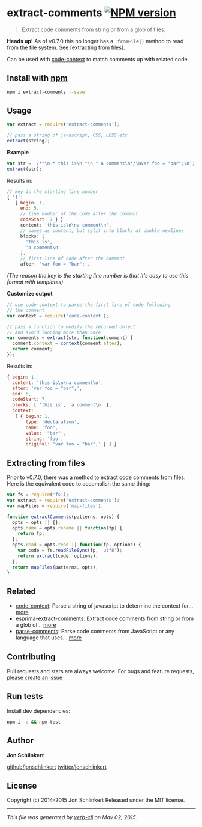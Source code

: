 # extract-comments [![NPM version](https://badge.fury.io/js/extract-comments.svg)](http://badge.fury.io/js/extract-comments)

> Extract code comments from string or from a glob of files.

**Heads up!** As of v0.7.0 this no longer has a `.fromFile()` method to read from the file system. See [extracting from files].

Can be used with [code-context](https://github.com/jonschlinkert/code-context) to match comments up with related code.

## Install with [npm](npmjs.org)

```bash
npm i extract-comments --save
```

## Usage

```js
var extract = require('extract-comments');

// pass a string of javascript, CSS, LESS etc
extract(string);
```

**Example**

```js
var str = '/**\n * this is\n *\n * a comment\n*/\nvar foo = "bar";\n';
extract(str);
```

Results in:

```js
// key is the starting line number
{ '1':
   { begin: 1,
     end: 5,
     // line number of the code after the comment
     codeStart: 7 } }
     content: 'this is\n\na comment\n',
     // sames as content, but split into blocks at double newlines
     blocks: [
       'this is',
       'a comment\n'
     ],
     // first line of code after the comment
     after: 'var foo = "bar";',
```

_(The reason the key is the starting line number is that it's easy to use this format with templates)_

**Customize output**

```js
// use code-context to parse the first line of code following
// the comment
var context = require('code-context');

// pass a function to modify the returned object
// and avoid looping more than once
var comments = extract(str, function(comment) {
  comment.context = context(comment.after);
  return comment;
});
```
Results in:

```js
{ begin: 1,
  content: 'this is\n\na comment\n',
  after: 'var foo = "bar";',
  end: 5,
  codeStart: 7,
  blocks: [ 'this is', 'a comment\n' ],
  context:
   [ { begin: 1,
       type: 'declaration',
       name: 'foo',
       value: '"bar"',
       string: 'foo',
       original: 'var foo = "bar";' } ] }
```

## Extracting from files

Prior to v0.7.0, there was a method to extract code comments from files. Here is the equivalent code to accomplish the same thing:

```js
var fs = require('fs');
var extract = require('extract-comments');
var mapFiles = require('map-files');

function extractComments(patterns, opts) {
  opts = opts || {};
  opts.name = opts.rename || function(fp) {
    return fp;
  };
  opts.read = opts.read || function(fp, options) {
    var code = fs.readFileSync(fp, 'utf8');
    return extract(code, options);
  };
  return mapFiles(patterns, opts);
}
```

## Related

* [code-context](https://github.com/jonschlinkert/code-context): Parse a string of javascript to determine the context for… [more](https://github.com/jonschlinkert/code-context)
* [esprima-extract-comments](https://github.com/jonschlinkert/esprima-extract-comments): Extract code comments from string or from a glob of… [more](https://github.com/jonschlinkert/esprima-extract-comments)
* [parse-comments](https://github.com/jonschlinkert/parse-comments): Parse code comments from JavaScript or any language that uses… [more](https://github.com/jonschlinkert/parse-comments)

## Contributing

Pull requests and stars are always welcome. For bugs and feature requests, [please create an issue](https://github.com/jonschlinkert/extract-comments/issues)

## Run tests

Install dev dependencies:

```bash
npm i -d && npm test
```

## Author

**Jon Schlinkert**

[github/jonschlinkert](https://github.com/jonschlinkert)
[twitter/jonschlinkert](http://twitter.com/jonschlinkert)

## License

Copyright (c) 2014-2015 Jon Schlinkert
Released under the MIT license.

***

_This file was generated by [verb-cli](https://github.com/assemble/verb-cli) on May 02, 2015._

[map-files]: https://github.com/jonschlinkert/map-files

<!-- reflinks generated by verb-reflinks plugin -->

[verb]: https://github.com/assemble/verb
[template]: https://github.com/jonschlinkert/template
[assemble]: http://assemble.io